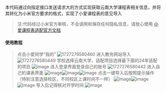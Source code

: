 本代码通过向指定接口发送请求大的方式实现获取云南大学课程表相关信息，并将其转化为小米官方要求的格式，实现了小爱课程表的意见导入

> 注:代码经过小米官方审核，不会调用和保存任何隐私信息，请放心使用
> [小爱课程表适配官方文档](https://open-schedule-prod.ai.xiaomi.com/docs/#/help/)
#### 使用教程
> 点击小爱同学“我的”
> ![1727276580460](https://github.com/user-attachments/assets/60351dcf-ec57-46d2-bfef-8fe550ea05f4)
> 进入教务网站导入
> ![1727276580449](https://github.com/user-attachments/assets/1387cce2-6a39-41eb-827d-1d733b52ac06)
> 学校选择云南大学，适配项目选择最下面的24年适配的项目
> ![image](https://github.com/user-attachments/assets/c2a0218b-2f33-44c6-aebd-35c4a785bce2)
> 进入登录界面登录自己的账号
> ![1727276580442](https://github.com/user-attachments/assets/bad168e4-4c8b-4e2d-b9d0-f1a26aa8f59e)
> 进入自己的课表界面
> ![image](https://github.com/user-attachments/assets/f0b3ef87-a3f7-4a2c-b95e-2c724493a6f7)![image](https://github.com/user-attachments/assets/e7faef92-b9d2-4e54-80e7-d83c52454ede)![image](https://github.com/user-attachments/assets/dc4886db-18b2-40f8-9796-a0c7af7d83de)
> 点击一键导入后按照提示操作（特别注意选择校区，不同校区上课时间不一样）
> ![image](https://github.com/user-attachments/assets/d6ba956f-1c2f-41ed-9f71-0394b7bb428d)![image](https://github.com/user-attachments/assets/42ba265f-99a4-4f93-b13b-5f8f3632a0bb)![image](https://github.com/user-attachments/assets/3414236a-739b-4d85-8607-94f225c42f92)
> 导入后记得核对开学时间
> ![image](https://github.com/user-attachments/assets/cb4c7ad8-823e-40b5-aeef-7e80b68c8ae5)










